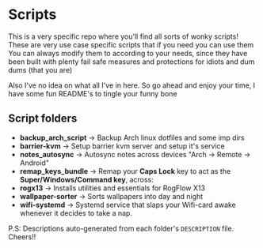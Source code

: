 # Scripts

This is a very specific repo where you'll find all sorts of wonky scripts! These are very use case specific scripts that if you need you can use them
You can always modify them to according to your needs, since they have been built with plenty fail safe measures and protections for idiots and dum dums (that you are)

Also I've no idea on what all I've in here. So go ahead and enjoy your time, I have some fun README's to tingle your funny bone

## Script folders

<!-- FOLDER-LIST-START -->
- **backup_arch_script** -> Backup Arch linux dotfiles and some imp dirs
- **barrier-kvm** -> Setup barrier kvm server and setup it's service
- **notes_autosync** -> Autosync notes across devices "Arch -> Remote -> Android"
- **remap_keys_bundle** -> Remap your **Caps Lock** key to act as the **Super/Windows/Command key**, across:
- **rogx13** -> Installs utilities and essentials for RogFlow X13
- **wallpaper-sorter** -> Sorts wallpapers into day and night
- **wifi-systemd** -> Systemd service that slaps your Wifi-card awake whenever it decides to take a nap.
<!-- FOLDER-LIST-END -->

P.S: Descriptions auto-generated from each folder's `DESCRIPTION` file.
Cheers!!
